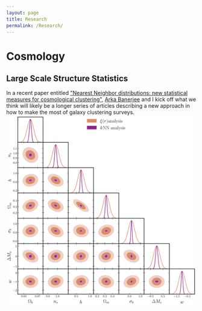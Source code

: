 ```yaml
---
layout: page
title: Research
permalink: /Research/
---
```


# Cosmology
## Large Scale Structure Statistics
In a recent paper entitled ["Nearest Neighbor distributions: new statistical measures for cosmological clustering"](https://arxiv.org/abs/2007.13342), [Arka Banerjee](https://arkabanerjee.github.io) and I kick off what we think will likely be a longer series of articles describing a new approach in how to make the most of galaxy clustering surveys.
![kNN-triangle](_images/../../_images/kNN-triangle-plot.png "Cosmological Parameter estimation using kNN CDFs as summary statistics")
